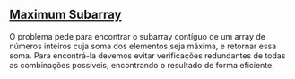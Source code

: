 ## [Maximum Subarray](https://leetcode.com/problems/maximum-subarray/description/)

O problema pede para encontrar o subarray contíguo de um array de números inteiros cuja soma dos elementos seja máxima, e retornar essa soma. Para encontrá-la devemos evitar verificações redundantes de todas as combinações possíveis, encontrando o resultado de forma eficiente.
